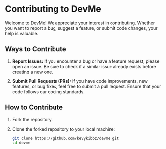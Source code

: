 # Contributing to DevMe

Welcome to DevMe! We appreciate your interest in contributing. Whether you want to report a bug, suggest a feature, or submit code changes, your help is valuable.

## Ways to Contribute

1. **Report Issues:** If you encounter a bug or have a feature request, please open an issue. Be sure to check if a similar issue already exists before creating a new one.

2. **Submit Pull Requests (PRs):** If you have code improvements, new features, or bug fixes, feel free to submit a pull request. Ensure that your code follows our coding standards.

## How to Contribute

1. Fork the repository.

2. Clone the forked repository to your local machine:

   ```bash
   git clone https://github.com/kevykibbz/devme.git
   cd devme
